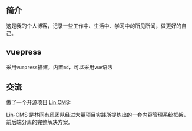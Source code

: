 
## 简介

这是我的个人博客，记录一些工作中、生活中、学习中的所见所闻，做更好的自己。

## vuepress

采用`vuepress`搭建，内置`md`，可以采用`vue`语法

## 交流

做了一个开源项目 [Lin CMS](https://github.com/TaleLin/lin-cms-vue):

Lin-CMS 是林间有风团队经过大量项目实践所提炼出的一套内容管理系统框架，前后端分离的完整解决方案。


